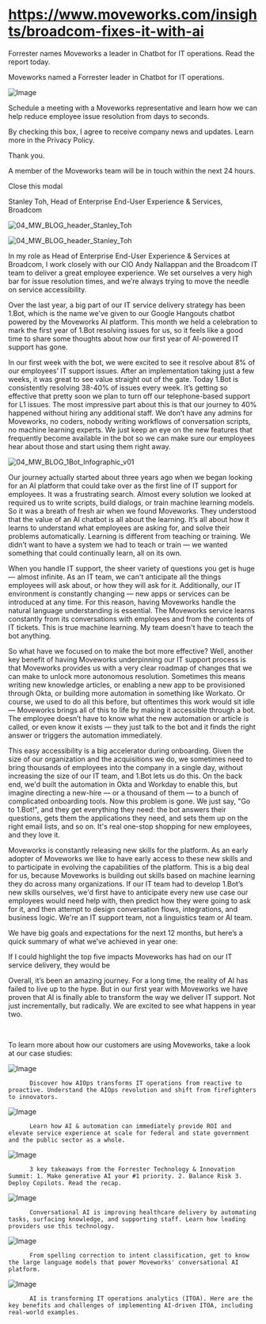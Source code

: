# https://www.moveworks.com/insights/broadcom-fixes-it-with-ai

Forrester names Moveworks a leader in Chatbot for IT operations. Read the report today.

Moveworks named a Forrester leader in Chatbot for IT operations. 

![Image](https://www.moveworks.com/hubfs/img/site/qr-demo.png)

Schedule a meeting with a Moveworks representative and learn how we can help reduce employee issue resolution from days to seconds.

By checking this box, I agree to receive company news and updates. Learn more in the Privacy Policy.

Thank you.

A member of the Moveworks team will be in touch within the next 24 hours.



  Close this modal
  



Stanley Toh, Head of Enterprise End-User Experience & Services, Broadcom


![04_MW_BLOG_header_Stanley_Toh](https://www.moveworks.com/hubfs/img/blog/04_MW_BLOG_header_Stanley_Toh.png)

![04_MW_BLOG_header_Stanley_Toh](https://www.moveworks.com/hubfs/img/blog/04_MW_BLOG_header_Stanley_Toh.png)

In my role as Head of Enterprise End-User Experience & Services at Broadcom, I work closely with our CIO Andy Nallappan and the Broadcom IT team to deliver a great employee experience. We set ourselves a very high bar for issue resolution times, and we’re always trying to move the needle on service accessibility. 

Over the last year, a big part of our IT service delivery strategy has been 1.Bot, which is the name we’ve given to our Google Hangouts chatbot powered by the Moveworks AI platform. This month we held a celebration to mark the first year of 1.Bot resolving issues for us, so it feels like a good time to share some thoughts about how our first year of AI-powered IT support has gone.

In our first week with the bot, we were excited to see it resolve about 8% of our employees’ IT support issues. After an implementation taking just a few weeks, it was great to see value straight out of the gate. Today 1.Bot is consistently resolving 38-40% of issues every week. It’s getting so effective that pretty soon we plan to turn off our telephone-based support for L1 issues. The most impressive part about this is that our journey to 40% happened without hiring any additional staff. We don’t have any admins for Moveworks, no coders, nobody writing workflows of conversation scripts, no machine learning experts. We just keep an eye on the new features that frequently become available in the bot so we can make sure our employees hear about those and start using them right away.



![04_MW_BLOG_1Bot_Infographic_v01](https://www.moveworks.com/hs-fs/hubfs/img/blog/04_MW_BLOG_1Bot_Infographic_v01.jpg?width=1366&name=04_MW_BLOG_1Bot_Infographic_v01.jpg)

Our journey actually started about three years ago when we began looking for an AI platform that could take over as the first line of IT support for employees. It was a frustrating search. Almost every solution we looked at required us to write scripts, build dialogs, or train machine learning models. So it was a breath of fresh air when we found Moveworks. They understood that the value of an AI chatbot is all about the learning. It’s all about how it learns to understand what employees are asking for, and solve their problems automatically. Learning is different from teaching or training. We didn’t want to have a system we had to teach or train — we wanted something that could continually learn, all on its own.

When you handle IT support, the sheer variety of questions you get is huge — almost infinite. As an IT team, we can't anticipate all the things employees will ask about, or how they will ask for it. Additionally, our IT environment is constantly changing — new apps or services can be introduced at any time. For this reason, having Moveworks handle the natural language understanding is essential. The Moveworks service learns constantly from its conversations with employees and from the contents of IT tickets. This is true machine learning. My team doesn't have to teach the bot anything.

So what have we focused on to make the bot more effective? Well, another key benefit of having Moveworks underpinning our IT support process is that Moveworks provides us with a very clear roadmap of changes that we can make to unlock more autonomous resolution. Sometimes this means writing new knowledge articles, or enabling a new app to be provisioned through Okta, or building more automation in something like Workato. Or course, we used to do all this before, but oftentimes this work would sit idle — Moveworks brings all of this to life by making it accessible through a bot. The employee doesn’t have to know what the new automation or article is called, or even know it exists — they just talk to the bot and it finds the right answer or triggers the automation immediately.

This easy accessibility is a big accelerator during onboarding. Given the size of our organization and the acquisitions we do, we sometimes need to bring thousands of employees into the company in a single day, without increasing the size of our IT team, and 1.Bot lets us do this. On the back end, we'd built the automation in Okta and Workday to enable this, but imagine directing a new-hire — or a thousand of them — to a bunch of complicated onboarding tools. Now this problem is gone. We just say, "Go to 1.Bot!", and they get everything they need: the bot answers their questions, gets them the applications they need, and sets them up on the right email lists, and so on. It's real one-stop shopping for new employees, and they love it.

Moveworks is constantly releasing new skills for the platform. As an early adopter of Moveworks we like to have early access to these new skills and to participate in evolving the capabilities of the platform. This is a big deal for us, because Moveworks is building out skills based on machine learning they do across many organizations. If our IT team had to develop 1.Bot’s new skills ourselves, we'd first have to anticipate every new use case our employees would need help with, then predict how they were going to ask for it, and then attempt to design conversation flows, integrations, and business logic. We're an IT support team, not a linguistics team or AI team.

We have big goals and expectations for the next 12 months, but here’s a quick summary of what we’ve achieved in year one:

If I could highlight the top five impacts Moveworks has had on our IT service delivery, they would be

Overall, it’s been an amazing journey. For a long time, the reality of AI has failed to live up to the hype. But in our first year with Moveworks we have proven that AI is finally able to transform the way we deliver IT support. Not just incrementally, but radically. We are excited to see what happens in year two.

 

To learn more about how our customers are using Moveworks, take a look at our case studies:

![Image](https://www.moveworks.com/hs-fs/hubfs/AIOps-featured-image.png?length=50&name=AIOps-featured-image.png)


          Discover how AIOps transforms IT operations from reactive to proactive. Understand the AIOps revolution and shift from firefighters to innovators.
        

![Image](https://www.moveworks.com/hs-fs/hubfs/Public-Sector-Convo-AI.png?length=50&name=Public-Sector-Convo-AI.png)


          Learn how AI & automation can immediately provide ROI and elevate service experience at scale for federal and state government and the public sector as a whole.
        

![Image](https://www.moveworks.com/hs-fs/hubfs/Forrester%20T%26I%20%281%29.png?length=50&name=Forrester%20T&I%20%281%29.png)


          3 key takeaways from the Forrester Technology & Innovation Summit: 1. Make generative AI your #1 priority. 2. Balance Risk 3. Deploy Copilots. Read the recap.
        

![Image](https://www.moveworks.com/hs-fs/hubfs/healthcare-test.png?length=50&name=healthcare-test.png)


          Conversational AI is improving healthcare delivery by automating tasks, surfacing knowledge, and supporting staff. Learn how leading providers use this technology.
        

![Image](https://www.moveworks.com/hs-fs/hubfs/Moveworks_LLM_Feature.png?length=50&name=Moveworks_LLM_Feature.png)


          From spelling correction to intent classification, get to know the large language models that power Moveworks' conversational AI platform.
        

![Image](https://www.moveworks.com/hs-fs/hubfs/ITOA_feature.png?length=50&name=ITOA_feature.png)


          AI is transforming IT operations analytics (ITOA). Here are the key benefits and challenges of implementing AI-driven ITOA, including real-world examples.
        

